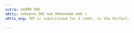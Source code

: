 ```yaml
---
sutra: दयतेर्दिगि लिटि
vRtti: दयतेरङ्गस्य लिटि परतो दिगीत्ययमादेशो भवति ॥
vRtti_eng: दिगि is substituted for दे (दयते), in the Perfect.

---
```

